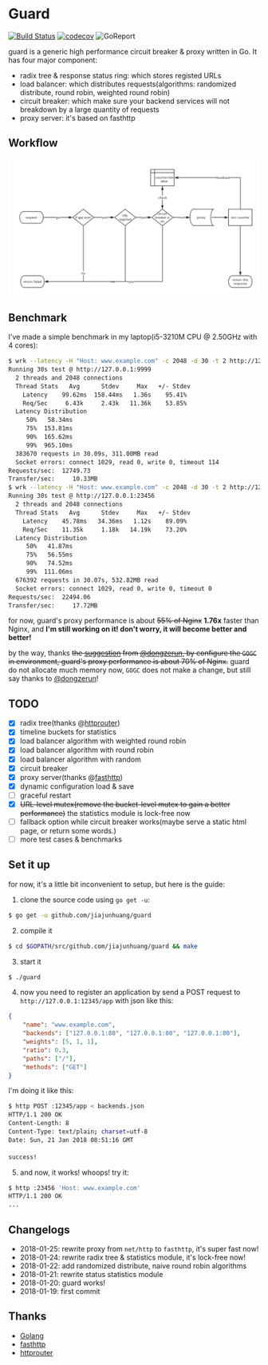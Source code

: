 # Guard

[![Build Status](https://travis-ci.org/jiajunhuang/guard.svg?branch=master)](https://travis-ci.org/jiajunhuang/guard)
[![codecov](https://codecov.io/gh/jiajunhuang/guard/branch/master/graph/badge.svg)](https://codecov.io/gh/jiajunhuang/guard)
![GoReport](https://goreportcard.com/badge/github.com/jiajunhuang/guard)

guard is a generic high performance circuit breaker & proxy written in Go. It has four major component:

- radix tree & response status ring: which stores registed URLs
- load balancer: which distributes requests(algorithms: randomized distribute, round robin, weighted round robin)
- circuit breaker: which make sure your backend services will not breakdown by a large quantity of requests
- proxy server: it's based on fasthttp

## Workflow

![workflow diagram](./workflow.png)

## Benchmark

I've made a simple benchmark in my laptop(i5-3210M CPU @ 2.50GHz with 4 cores):

```bash
$ wrk --latency -H "Host: www.example.com" -c 2048 -d 30 -t 2 http://127.0.0.1:9999  # Nginx with 4 workers
Running 30s test @ http://127.0.0.1:9999
  2 threads and 2048 connections
  Thread Stats   Avg      Stdev     Max   +/- Stdev
    Latency    99.62ms  158.44ms   1.36s    95.41%       
    Req/Sec     6.43k     2.43k   11.36k    53.85%
  Latency Distribution   
     50%   58.34ms                                       
     75%  153.81ms                                                         
     90%  165.62ms                                                                               
     99%  965.10ms                       
  383670 requests in 30.09s, 311.00MB read
  Socket errors: connect 1029, read 0, write 0, timeout 114
Requests/sec:  12749.73                           
Transfer/sec:     10.33MB                         
$ wrk --latency -H "Host: www.example.com" -c 2048 -d 30 -t 2 http://127.0.0.1:23456  # guard
Running 30s test @ http://127.0.0.1:23456
  2 threads and 2048 connections
  Thread Stats   Avg      Stdev     Max   +/- Stdev
    Latency    45.78ms   34.36ms   1.12s    89.09%
    Req/Sec    11.35k     1.18k   14.19k    73.20%
  Latency Distribution                                   
     50%   41.87ms     
     75%   56.55ms       
     90%   74.52ms                                       
     99%  111.06ms                                                         
  676392 requests in 30.07s, 532.82MB read
  Socket errors: connect 1029, read 0, write 0, timeout 0
Requests/sec:  22494.06
Transfer/sec:     17.72MB
```

for now, guard's proxy performance is about ~~55% of Nginx~~ **1.76x** faster than Nginx,
and **I'm still working on it! don't worry, it will become better and better!**

by the way, thanks ~~the [suggestion](https://github.com/jiajunhuang/guard/issues/15) 
from [@dongzerun](https://github.com/dongzerun), by configure the `GOGC` in environment,
guard's proxy performance is about 70% of Nginx.~~ guard do not allocate much memory now,
`GOGC` does not make a change, but still say thanks to [@dongzerun](https://github.com/dongzerun)!

## TODO

- [x] radix tree(thanks @[httprouter](https://github.com/julienschmidt/httprouter))
- [x] timeline buckets for statistics
- [x] load balancer algorithm with weighted round robin
- [x] load balancer algorithm with round robin
- [x] load balancer algorithm with random
- [x] circuit breaker
- [x] proxy server(thanks @[fasthttp](https://github.com/valyala/fasthttp))
- [x] dynamic configuration load & save
- [ ] graceful restart
- [x] ~~URL-level mutex(remove the bucket-level mutex to gain a better performance)~~ the statistics module is lock-free now
- [ ] fallback option while circuit breaker works(maybe serve a static html page, or return some words.)
- [ ] more test cases & benchmarks

## Set it up

for now, it's a little bit inconvenient to setup, but here is the guide:

1. clone the source code using `go get -u`:

```bash
$ go get -u github.com/jiajunhuang/guard
```

2. compile it

```bash
$ cd $GOPATH/src/github.com/jiajunhuang/guard && make
```

3. start it

```bash
$ ./guard
```

4. now you need to register an application by send a POST request to `http://127.0.0.1:12345/app` with json like this:

```json
{
    "name": "www.example.com",
    "backends": ["127.0.0.1:80", "127.0.0.1:80", "127.0.0.1:80"],
    "weights": [5, 1, 1],
    "ratio": 0.3,
    "paths": ["/"],
    "methods": ["GET"]
}
```

I'm doing it like this:

```bash
$ http POST :12345/app < backends.json 
HTTP/1.1 200 OK
Content-Length: 8
Content-Type: text/plain; charset=utf-8
Date: Sun, 21 Jan 2018 08:51:16 GMT

success!
```

5. and now, it works! whoops! try it:

```bash
$ http :23456 'Host: www.example.com'
HTTP/1.1 200 OK
...
```

## Changelogs

- 2018-01-25: rewrite proxy from `net/http` to `fasthttp`, it's super fast now!
- 2018-01-24: rewrite radix tree & statistics module, it's lock-free now!
- 2018-01-22: add randomized distribute, naive round robin algorithms
- 2018-01-21: rewrite status statistics module
- 2018-01-20: guard works!
- 2018-01-19: first commit

## Thanks

- [Golang](https://golang.org)
- [fasthttp](https://github.com/valyala/fasthttp)
- [httprouter](https://github.com/jiajunhuang/httprouter)
